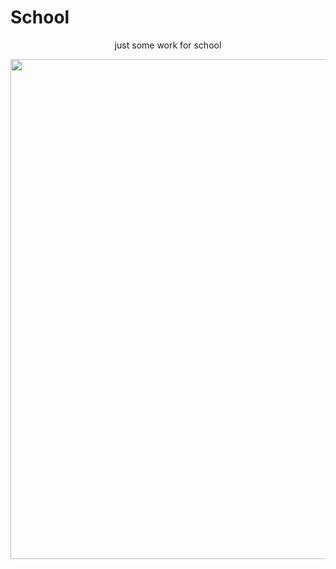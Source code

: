 # School
<p style="text-align:center;">just some work for school</p>


<div align=center>
  
 <p align=center>
  <img src="https://i.pinimg.com/originals/59/54/b4/5954b408c66525ad932faa693a647e3f.jpg" width=800>
 </p>
  
</div>
